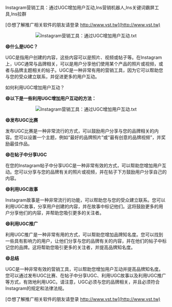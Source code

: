 Instagram营销工具：通过UGC增加用户互动,Ins营销机器人,Ins关键词霸屏工具,Ins拉群

[😍想了解推广相关软件的朋友请登录 http://www.vst.tw](http://www.vst.tw)

 <center><img src="https://vst.tw/MP4/tuiguang/png/8.png" alt="Instagram营销工具：通过UGC增加用户互动.txt"></center>

**😄什么是UGC？**

UGC是指用户创建的内容，这些内容可以是照片、视频或帖子等。在Instagram上，UGC通常与品牌相关，可以是用户分享他们使用某个产品的照片或视频，或者与品牌主题相关的帖子。UGC是一种非常有用的营销工具，因为它可以帮助您与您的受众建立联系，并促进更多的用户互动。

如何利用UGC增加用户互动？

**😄以下是一些利用UGC增加用户互动的方法：**

 <center><img src="https://vst.tw/MP4/tuiguang/png/5.png" alt="Instagram营销工具：通过UGC增加用户互动.txt"></center>

**😄发布UGC比赛**

发布UGC比赛是一种非常流行的方式，可以鼓励用户分享与您的品牌相关的内容。您可以设置一个主题，例如“最好的品牌照片”或“最有创意的品牌视频”，并奖励最佳作品。

**😄在帖子中分享UGC**

在您的Instagram帖子中分享UGC是一种非常有效的方式，可以帮助您增加用户互动。您可以分享与您的品牌有关的照片或视频，并在帖子下方鼓励用户分享自己的内容。

**😄利用UGC故事**

Instagram故事是一种非常流行的功能，可以帮助您与您的受众建立联系。您可以利用UGC故事，分享用户创建的内容，并在故事中标记他们。这将鼓励更多的用户分享他们的内容，并帮助您吸引更多的关注者。

**😄利用UGC推广**

利用UGC推广是一种非常有用的方式，可以帮助您增加品牌知名度。您可以找到一些具有影响力的用户，让他们分享与您的品牌有关的内容，并在他们的帖子中标记您的品牌。这将帮助您吸引更多的关注者，并提高品牌知名度。

**😄总结**

UGC是一种非常有效的营销工具，可以帮助您增加用户互动并提高品牌知名度。您可以通过发布UGC比赛、在帖子中分享UGC、利用UGC故事以及利用UGC推广等方式，有效地利用UGC。请注意，UGC必须与您的品牌相关，并且必须符合Instagram的规定和法律法规。

[😍想了解推广相关软件的朋友请登录 http://www.vst.tw](http://www.vst.tw)



